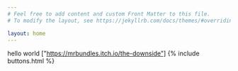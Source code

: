 ```yaml
---
# Feel free to add content and custom Front Matter to this file.
# To modify the layout, see https://jekyllrb.com/docs/themes/#overriding-theme-defaults

layout: home
---
```

hello world
["https://mrbundles.itch.io/the-downside"]
{% include buttons.html %}
